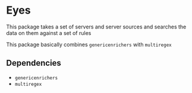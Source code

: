 # Eyes

This package takes a set of servers and server sources and searches the data on them against a set of rules

This package basically combines `genericenrichers` with `multiregex`

## Dependencies

- `genericenrichers`
- `multiregex`
